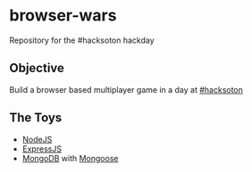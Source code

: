 browser-wars
============

Repository for the #hacksoton hackday

Objective
---------
Build a browser based multiplayer game in a day at [#hacksoton](http://hacksoton.com)

The Toys
--------
* [NodeJS](http://nodejs.org/)
* [ExpressJS](http://expressjs.com/)
* [MongoDB](http://www.mongodb.org/) with [Mongoose](http://mongoosejs.com/)